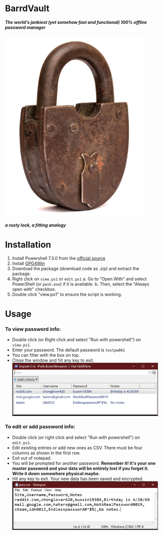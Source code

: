 # BarrdVault
##### The world's jankiest (yet somehow fast and functional) 100% offline password manager

![lock](assets/lock.png)
##### a rusty lock, a fitting analogy

# Installation
1. Install Powershell 7.3.0  from the [official source](https://github.com/PowerShell/PowerShell/releases/download/v7.3.0/PowerShell-7.3.0-win-x64.msi)
2. Install [GPG4Win](https://gpg4win.org/download.html)
3. Download the package (download code as .zip) and extract the package.
4. Right click on `view.ps1` or `edit.ps1`
	a. Go to "Open With" and select PowerShell (or `pwsh.exe`) if it is available.
	b. Then, select the "Always open with" checkbox.
5. Double click "view.ps1" to ensure the script is working. 
	
	
# Usage

### To view password info:
- Double click (or Right click and select "Run with powershell") on `view.ps1`.
- Enter your password. The default password is `testpw001`
- You can filter with the box on top.
- Close the window and hit any key to exit. 
![view](assets/view.png)

### To edit or add password info: 
- Double click (or right click and select "Run with powershell") on `edit.ps1`.
- Edit existing entries or add new ones as CSV. There must be four columns as shown in the first row.
- Exit out of notepad.
- You will be prompted for another password. **Remember it! It's your one master password and your data will be entirely lost if you forget it. Write it down somewhere physical maybe.**
- Hit any key to exit. Your new data has been saved and encrypted. 
![edit](assets/edit.png)

